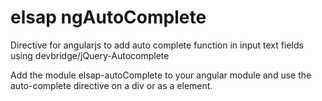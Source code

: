 # elsap ngAutoComplete
Directive for angularjs to add auto complete function in input text fields using devbridge/jQuery-Autocomplete

Add the module elsap-autoComplete to your angular module and use the auto-complete directive on a div or as a element. 

<div auto-complete inputname="Example" source="ObjSource" ng-model="Example" isrequired="true" inputclass="form-control col-md-10" onselect="selectFunc"></div>

<auto-complete inputname="Example" source="ObjSource" ng-model="Example" isrequired="true" inputclass="form-control col-md-10" onselect="selectFunc"></auto-complete>
